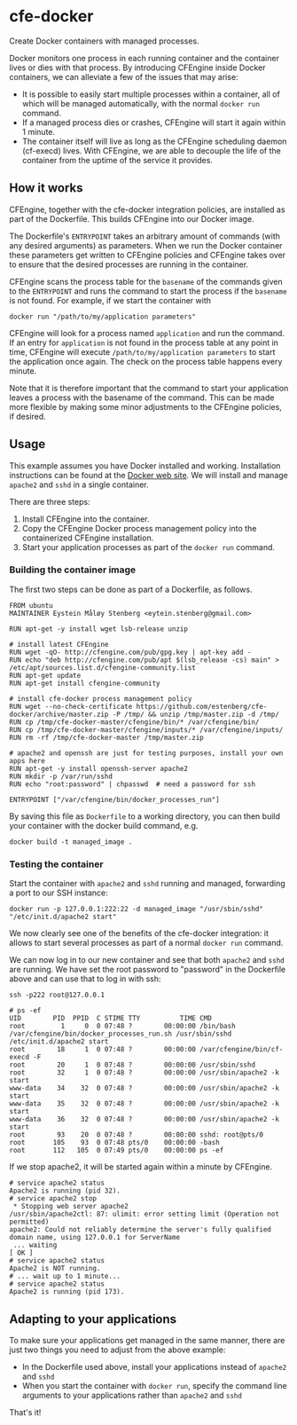 cfe-docker
==========

Create Docker containers with managed processes.

Docker monitors one process in each running container and the container lives or dies with that process.
By introducing CFEngine inside Docker containers, we can alleviate a few of the issues that may arise:

* It is possible to easily start multiple processes within a container, all of which will be managed automatically, with the normal `docker run` command.
* If a managed process dies or crashes, CFEngine will start it again within 1 minute.
* The container itself will live as long as the CFEngine scheduling daemon (cf-execd) lives. With CFEngine, we are able to decouple the life of the container from the uptime of the service it provides.


## How it works

CFEngine, together with the cfe-docker integration policies, are installed as part of the Dockerfile. This builds CFEngine into our Docker image.

The Dockerfile's `ENTRYPOINT` takes an arbitrary amount of commands (with any desired arguments) as parameters.
When we run the Docker container these parameters get written to CFEngine policies and CFEngine takes over to ensure that the desired processes are running in the container.

CFEngine scans the process table for the `basename` of the commands given to the `ENTRYPOINT` and runs the command to start the process if the `basename` is not found.
For example, if we start the container with

```
docker run "/path/to/my/application parameters"
```

CFEngine will look for a process named `application` and run the command.
If an entry for `application` is not found in the process table at any point in time, CFEngine will execute `/path/to/my/application parameters` to start the application once again.
The check on the process table happens every minute.

Note that it is therefore important that the command to start your application leaves a process with the basename of the command.
This can be made more flexible by making some minor adjustments to the CFEngine policies, if desired.


## Usage

This example assumes you have Docker installed and working. Installation instructions can be found at the [Docker web site](http://www.docker.io/gettingstarted/#h_installation).
We will install and manage `apache2` and `sshd` in a single container.

There are three steps:

1. Install CFEngine into the container.
2. Copy the CFEngine Docker process management policy into the containerized CFEngine installation.
3. Start your application processes as part of the `docker run` command.

### Building the container image

The first two steps can be done as part of a Dockerfile, as follows.

```
FROM ubuntu
MAINTAINER Eystein Måløy Stenberg <eytein.stenberg@gmail.com>

RUN apt-get -y install wget lsb-release unzip

# install latest CFEngine
RUN wget -qO- http://cfengine.com/pub/gpg.key | apt-key add -
RUN echo "deb http://cfengine.com/pub/apt $(lsb_release -cs) main" > /etc/apt/sources.list.d/cfengine-community.list
RUN apt-get update
RUN apt-get install cfengine-community

# install cfe-docker process management policy
RUN wget --no-check-certificate https://github.com/estenberg/cfe-docker/archive/master.zip -P /tmp/ && unzip /tmp/master.zip -d /tmp/
RUN cp /tmp/cfe-docker-master/cfengine/bin/* /var/cfengine/bin/
RUN cp /tmp/cfe-docker-master/cfengine/inputs/* /var/cfengine/inputs/
RUN rm -rf /tmp/cfe-docker-master /tmp/master.zip

# apache2 and openssh are just for testing purposes, install your own apps here
RUN apt-get -y install openssh-server apache2
RUN mkdir -p /var/run/sshd
RUN echo "root:password" | chpasswd  # need a password for ssh

ENTRYPOINT ["/var/cfengine/bin/docker_processes_run"]
```

By saving this file as `Dockerfile` to a working directory, you can then build your container with the docker build command, e.g.
```
docker build -t managed_image .
```

### Testing the container

Start the container with `apache2` and `sshd` running and managed, forwarding a port to our SSH instance:

```
docker run -p 127.0.0.1:222:22 -d managed_image "/usr/sbin/sshd" "/etc/init.d/apache2 start"
```

We now clearly see one of the benefits of the cfe-docker integration: it allows to start several processes
as part of a normal `docker run` command.

We can now log in to our new container and see that both `apache2` and `sshd` are running. We have set the root password to
"password" in the Dockerfile above and can use that to log in with ssh:

```
ssh -p222 root@127.0.0.1

# ps -ef
UID        PID  PPID  C STIME TTY          TIME CMD
root         1     0  0 07:48 ?        00:00:00 /bin/bash /var/cfengine/bin/docker_processes_run.sh /usr/sbin/sshd /etc/init.d/apache2 start
root        18     1  0 07:48 ?        00:00:00 /var/cfengine/bin/cf-execd -F
root        20     1  0 07:48 ?        00:00:00 /usr/sbin/sshd
root        32     1  0 07:48 ?        00:00:00 /usr/sbin/apache2 -k start
www-data    34    32  0 07:48 ?        00:00:00 /usr/sbin/apache2 -k start
www-data    35    32  0 07:48 ?        00:00:00 /usr/sbin/apache2 -k start
www-data    36    32  0 07:48 ?        00:00:00 /usr/sbin/apache2 -k start
root        93    20  0 07:48 ?        00:00:00 sshd: root@pts/0 
root       105    93  0 07:48 pts/0    00:00:00 -bash
root       112   105  0 07:49 pts/0    00:00:00 ps -ef
```

If we stop apache2, it will be started again within a minute by CFEngine.

```
# service apache2 status
Apache2 is running (pid 32).
# service apache2 stop
 * Stopping web server apache2                                                                                                                         /usr/sbin/apache2ctl: 87: ulimit: error setting limit (Operation not permitted)
apache2: Could not reliably determine the server's fully qualified domain name, using 127.0.0.1 for ServerName
 ... waiting                                                                                                                                    [ OK ]
# service apache2 status
Apache2 is NOT running.
# ... wait up to 1 minute...
# service apache2 status
Apache2 is running (pid 173).
```

## Adapting to your applications

To make sure your applications get managed in the same manner, there are just two things you need to adjust from the above example:

* In the Dockerfile used above, install your applications instead of `apache2` and `sshd`
* When you start the container with `docker run`, specify the command line arguments to your applications rather than `apache2` and `sshd`

That's it!